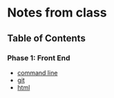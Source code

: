 # Notes from class

## Table of Contents

### Phase 1: Front End

- [command line](command-line.md)
- [git](git.md)
- [html](html.md)